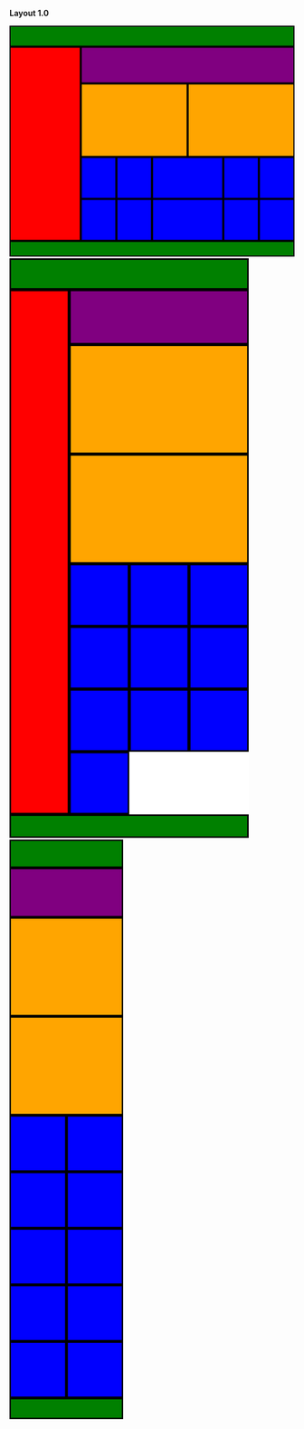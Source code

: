 
**Layout 1.0**

![Layout extra large screen](layout_images/layout_1_xl.png "Layout extra large screen")
![Layout extra large screen](layout_images/layout_1_sm.png "Layout small screen")
![Layout extra large screen](layout_images/layout_1_xs.png "Layout extra small screen")